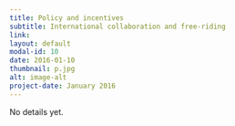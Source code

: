 ```yaml
---
title: Policy and incentives
subtitle: International collaboration and free-riding
link: 
layout: default
modal-id: 10
date: 2016-01-10
thumbnail: p.jpg
alt: image-alt
project-date: January 2016
---
```



No details yet.